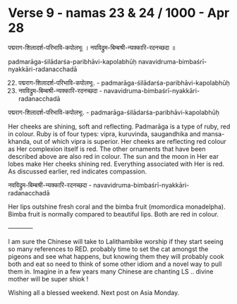 # Verse 9 - namas 23 & 24 / 1000 - Apr 28

पद्मराग-शिलादर्श-परिभावि-कपोलभूः ।
नवविद्रुम-बिम्बश्री-न्यक्कारि-रदनच्छदा ॥ 

padmarāga-śilādarśa-paribhāvi-kapolabhūḥ 
navavidruma-bimbaśrī-nyakkāri-radanacchadā

22. पद्मराग-शिलादर्श-परिभावि-कपोलभूः. - padmarāga-śilādarśa-paribhāvi-kapolabhūḥ
23. नवविद्रुम-बिम्बश्री-न्यक्कारि-रदनच्छदा  - navavidruma-bimbaśrī-nyakkāri-radanacchadā

पद्मराग-शिलादर्श-परिभावि-कपोलभूः. - padmarāga-śilādarśa-paribhāvi-kapolabhūḥ

Her cheeks are shining, soft and reflecting. Padmarāga is a type of ruby, red in colour. Ruby is of four types: vipra, kuruvinda, saugandhika and mansa-khanda, out of which vipra is superior. Her cheeks are reflecting red colour as Her complexion itself is red. The other ornaments that have been described above are also red in colour. The sun and the moon in Her ear lobes make Her cheeks shining red. Everything associated with Her is red. As discussed earlier, red indicates compassion. 

नवविद्रुम-बिम्बश्री-न्यक्कारि-रदनच्छदा  - navavidruma-bimbaśrī-nyakkāri-radanacchadā

Her lips outshine fresh coral and the bimba fruit (momordica monadelpha). Bimba fruit is normally compared to beautiful lips. Both are red in colour.

————

I am sure the Chinese will take to Lalithambike worship if they start seeing so many references to RED.  probably time to set the cat amongst the pigeons and see what happens, but knowing them they will probably cook both and eat so need to think of some other idiom and a novel way to pull them in.  Imagine in a few years many Chinese are chanting LS .. divine mother will be super shiok  ! 

Wishing all a blessed weekend. Next post on Asia Monday.
